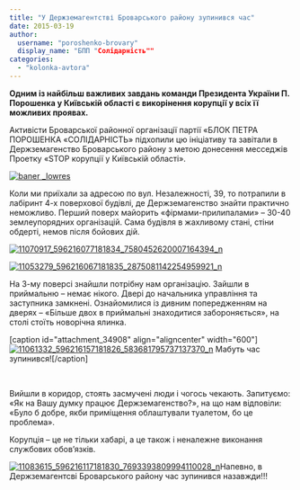```yaml
---
title: "У Держземагентстві Броварського району зупинився час"
date: 2015-03-19
author: 
  username: "poroshenko-brovary"
  display_name: "БПП "Солідарність""
categories: 
  - "kolonka-avtora"
---
```


**Одним із найбільш важливих завдань команди Президента України П. Порошенка у Київській області є викорінення корупції у всіх її можливих проявах.**

Активісти Броварської районної організації партії «БЛОК ПЕТРА ПОРОШЕНКА «СОЛІДАРНІСТЬ» підхопили цю ініціативу та завітали в Держземагенство Броварського району з метою донесення месседжів Проетку «STOP корупції у Київській області».[](https://mpz.brovary.org/wp-content/uploads/2015/03/baner-_lowres.jpg)

[![baner _lowres](https://mpz.brovary.org/wp-content/uploads/2015/03/baner-_lowres.jpg)](https://mpz.brovary.org/wp-content/uploads/2015/03/baner-_lowres.jpg)

Коли ми приїхали за адресою по вул. Незалежності, 39, то потрапили в лабіринт 4-х поверхової будівлі, де Держземагенство знайти практично неможливо. Перший поверх майорить «фірмами-прилипалами» – 30-40 землеупорядних організацій. Сама будівля в жахливому стані, стіни обдерті, немов після бойових дій.

[![11070917_596216077181834_7580452620007164394_n](https://mpz.brovary.org/wp-content/uploads/2015/03/11070917_596216077181834_7580452620007164394_n.jpg)](https://mpz.brovary.org/wp-content/uploads/2015/03/11070917_596216077181834_7580452620007164394_n.jpg)

[![11053279_596216067181835_2875081142254959921_n](https://mpz.brovary.org/wp-content/uploads/2015/03/11053279_596216067181835_2875081142254959921_n.jpg)](https://mpz.brovary.org/wp-content/uploads/2015/03/11053279_596216067181835_2875081142254959921_n.jpg)

На 3-му поверсі знайшли потрібну нам організацію. Зайшли в приймальню – немає нікого. Двері до начальника управління та заступника замкнені. Ознайомилися із дивним попередженням на дверях – «Більше двох в приймальні знаходитися забороняється», на столі стоїть новорічна ялинка.

\[caption id="attachment\_34908" align="aligncenter" width="600"\][![11061332_596216157181826_583681795737137370_n](https://mpz.brovary.org/wp-content/uploads/2015/03/11061332_596216157181826_583681795737137370_n.jpg)](https://mpz.brovary.org/wp-content/uploads/2015/03/11061332_596216157181826_583681795737137370_n.jpg) Мабуть час зупинився!\[/caption\]

 

Вийшли в коридор, стоять засмучені люди і чогось чекають. Запитуємо: «Як на Вашу думку працює Держземагенство?», на що нам відповіли: «Було б добре, якби приміщення облаштували туалетом, бо це проблема».

Корупція – це не тільки хабарі, а це також і неналежне виконання службових обов’язків.

[![11083615_596216117181830_7693393809994110028_n](https://mpz.brovary.org/wp-content/uploads/2015/03/11083615_596216117181830_7693393809994110028_n.jpg)](https://mpz.brovary.org/wp-content/uploads/2015/03/11083615_596216117181830_7693393809994110028_n.jpg)Напевно, в Держземагентсві Броварського району час зупинився назавжди!!!
